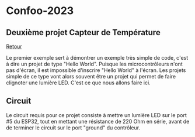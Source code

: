 # Confoo-2023

## Deuxième projet Capteur de Température

[Retour](../README.md)

Le premier exemple sert à démontrer un exemple très simple de code, c'est à dire un projet de type "Hello World". Puisque les microcontrôleurs n'ont pas d'écran, il est impossible d'inscrire "Hello World" à l'écran. Les projets simple de ce type vont alors souvent être un projet qui permet de faire clignoter une lumière LED. C'est ce que nous allons faire ici.

## Circuit

Le circuit requis pour ce projet consiste à mettre un lumière LED sur le port #5 du ESP32, tout en mettant une résistance de 220 Ohm en série, avant de de terminer le circuit sur le port "ground" du contrôleur.